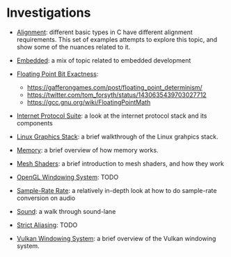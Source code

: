 # Investigations
- [Alignment](alignment/): different basic types in C have different alignment requirements. This set of examples attempts to explore this topic, and show some of the nuances related to it.

- [Embedded](embedded/embedded.md): a mix of topic related to embedded development

- [Floating Point Bit Exactness](floating_point_bit_exactness):
  - https://gafferongames.com/post/floating_point_determinism/
  - https://twitter.com/tom_forsyth/status/1430635439703027712
  - https://gcc.gnu.org/wiki/FloatingPointMath

- [Internet Protocol Suite](internet_protocol_suite/internet_protocol_suite.md): a look at the internet protocol stack and its components

- [Linux Graphics Stack](linux_graphics_stack/linux_graphics_stack.md): a brief walkthrough of the Linux grahpics stack.

- [Memory](memory/memory.md): a brief overview of how memory works.

- [Mesh Shaders](mesh_shaders/mesh_shaders.md): a brief introduction to mesh shaders, and how they work

- [OpenGL Windowing System](opengl_windowing_system/opengl_windowing_system.md): TODO

- [Sample-Rate Rate](sample_rate_conversion/sample_rate_conversion.md): a relatively in-depth look at how to do sample-rate conversion on audio

- [Sound](sound/sound.md): a walk through sound-lane

- [Strict Aliasing](strict_aliasing): TODO

- [Vulkan Windowing System](vulkan_windowing_system/vulkan_windowing_system.md): a brief overview of the Vulkan windowing system.
